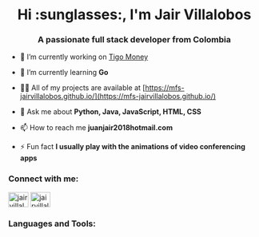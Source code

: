 <h1 align="center">Hi :sunglasses:, I'm Jair Villalobos</h1>
<h3 align="center">A passionate full stack developer from Colombia</h3>

- 🔭 I’m currently working on [Tigo Money](https://play.google.com/store/apps/details?id=gt.tigo.mfsapp&hl=en_US&gl=US)

- 🌱 I’m currently learning **Go**

- 👨‍💻 All of my projects are available at [https://mfs-jairvillalobos.github.io/](https://mfs-jairvillalobos.github.io/)

- 💬 Ask me about **Python, Java, JavaScript, HTML, CSS**

- 📫 How to reach me **juanjair2018hotmail.com**

- ⚡ Fun fact **I usually play with the animations of video conferencing apps**

<h3 align="left">Connect with me:</h3>
<p align="left">
<a href="https://linkedin.com/in/jair villalobos" target="blank"><img align="center" src="https://raw.githubusercontent.com/rahuldkjain/github-profile-readme-generator/master/src/images/icons/Social/linked-in-alt.svg" alt="jair villalobos" height="30" width="40" /></a>
<a href="https://codesandbox.com/jairvillalobosn" target="blank"><img align="center" src="https://raw.githubusercontent.com/rahuldkjain/github-profile-readme-generator/master/src/images/icons/Social/codesandbox.svg" alt="jairvillalobosn" height="30" width="40" /></a>
</p>

<h3 align="left">Languages and Tools:</h3>
